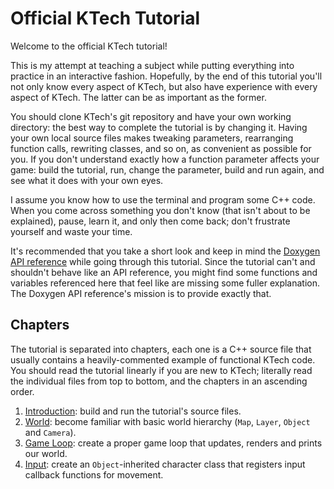 # Official KTech Tutorial

Welcome to the official KTech tutorial!

This is my attempt at teaching a subject while putting everything into practice in an interactive fashion. Hopefully, by the end of this tutorial you'll not only know every aspect of KTech, but also have experience with every aspect of KTech. The latter can be as important as the former.

You should clone KTech's git repository and have your own working directory: the best way to complete the tutorial is by changing it. Having your own local source files makes tweaking parameters, rearranging function calls, rewriting classes, and so on, as convenient as possible for you. If you don't understand exactly how a function parameter affects your game: build the tutorial, run, change the parameter, build and run again, and see what it does with your own eyes.

I assume you know how to use the terminal and program some C++ code. When you come across something you don't know (that isn't about to be explained), pause, learn it, and only then come back; don't frustrate yourself and waste your time.

It's recommended that you take a short look and keep in mind the [Doxygen API reference](../../readme.md#documentation) while going through this tutorial. Since the tutorial can't and shouldn't behave like an API reference, you might find some functions and variables referenced here that feel like are missing some fuller explanation. The Doxygen API reference's mission is to provide exactly that.

## Chapters

The tutorial is separated into chapters, each one is a C++ source file that usually contains a heavily-commented example of functional KTech code. You should read the tutorial linearly if you are new to KTech; literally read the individual files from top to bottom, and the chapters in an ascending order.

1. [Introduction](1-introduction.cpp): build and run the tutorial's source files.
2. [World](2-world.cpp): become familiar with basic world hierarchy (`Map`, `Layer`, `Object` and `Camera`).
3. [Game Loop](3-game_loop.cpp): create a proper game loop that updates, renders and prints our world.
4. [Input](4-input.cpp): create an `Object`-inherited character class that registers input callback functions for movement.